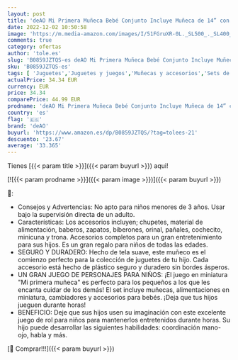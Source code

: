 ```yaml
---
layout: post
title: 'deAO Mi Primera Muñeca Bebé Conjunto Incluye Muñeca de 14” con Pijama  Cuna con Móvil y Ropa de Cama  Trona  Sonajero  Orinal y Más Accesorios  Multicolor 2 '
date: 2022-12-02 10:50:58
image: 'https://m.media-amazon.com/images/I/51FGruXR-0L._SL500_._SL400_.jpg'
comments: true
category: ofertas
author: 'tole.es'
slug: 'B0859JZTQS-es deAO Mi Primera Muñeca Bebé Conjunto Incluye Muñeca de 14”...'
sku: 'B0859JZTQS-es'
tags: [ 'Juguetes','Juguetes y juegos','Muñecas y accesorios','Sets de accesorios','bebé','deao','trona','🇪🇸', ]
actualPrice: 34.34 EUR
currency: EUR
price: 34.34
comparePrice: 44.99 EUR
prodname: 'deAO Mi Primera Muñeca Bebé Conjunto Incluye Muñeca de 14” con Pijama  Cuna con Móvil y Ropa de Cama  Trona  Sonajero  Orinal y Más Accesorios  Multicolor 2 '
country: 'es'
flag: '🇪🇸'
brand: 'deAO'
buyurl: 'https://www.amazon.es/dp/B0859JZTQS/?tag=tolees-21'
descuento: '23.67'
average: '33.365'
---
```


Tienes [{{< param title >}}]({{< param buyurl >}}) aqui!

[![{{< param prodname >}}]({{< param image >}})]({{< param buyurl >}})

🔎:

- Consejos y Advertencias: No apto para niños menores de 3 años. Usar bajo la supervisión directa de un adulto.
- Características: Los accesorios incluyen; chupetes, material de alimentación, baberos, zapatos, biberones, orinal, pañales, cochecito, minicuna y trona. Accesorios completos para un gran entretenimiento para sus hijos. Es un gran regalo para niños de todas las edades.
- SEGURO Y DURADERO: Hecho de tela suave, este muñeco es el comienzo perfecto para la colección de juguetes de tu hijo. Cada accesorio está hecho de plástico seguro y duradero sin bordes ásperos.
- UN GRAN JUEGO DE PERSONAJES PARA NIÑOS: ¡El juego en miniatura "Mi primera muñeca" es perfecto para los pequeños a los que les encanta cuidar de los demás! El set incluye muñecas, alimentaciones en miniatura, cambiadores y accesorios para bebés. ¡Deja que tus hijos jueguen durante horas!
- BENEFICIO: Deje que sus hijos usen su imaginación con este excelente juego de rol para niños para mantenerlos entretenidos durante horas. Su hijo puede desarrollar las siguientes habilidades: coordinación mano-ojo, habla y más.

[🛒 Comprar!!!]({{< param buyurl >}})
